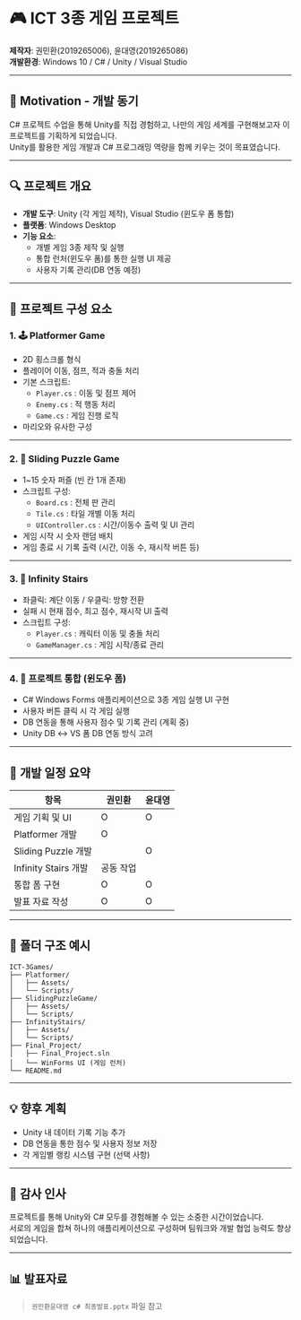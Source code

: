 # 🎮 ICT 3종 게임 프로젝트

**제작자**: 권민환(2019265006), 윤대영(2019265086)  
**개발환경**: Windows 10 / C# / Unity / Visual Studio

---

## 🧠 Motivation - 개발 동기

C# 프로젝트 수업을 통해 Unity를 직접 경험하고, 나만의 게임 세계를 구현해보고자 이 프로젝트를 기획하게 되었습니다.  
Unity를 활용한 게임 개발과 C# 프로그래밍 역량을 함께 키우는 것이 목표였습니다.

---

## 🔍 프로젝트 개요

- **개발 도구**: Unity (각 게임 제작), Visual Studio (윈도우 폼 통합)
- **플랫폼**: Windows Desktop
- **기능 요소**:
  - 개별 게임 3종 제작 및 실행
  - 통합 런처(윈도우 폼)를 통한 실행 UI 제공
  - 사용자 기록 관리(DB 연동 예정)

---

## 🧩 프로젝트 구성 요소

### 1. 🕹 Platformer Game

- 2D 횡스크롤 형식
- 플레이어 이동, 점프, 적과 충돌 처리
- 기본 스크립트:
  - `Player.cs` : 이동 및 점프 제어
  - `Enemy.cs` : 적 행동 처리
  - `Game.cs` : 게임 진행 로직
- 마리오와 유사한 구성

---

### 2. 🔢 Sliding Puzzle Game

- 1~15 숫자 퍼즐 (빈 칸 1개 존재)
- 스크립트 구성:
  - `Board.cs` : 전체 판 관리
  - `Tile.cs` : 타일 개별 이동 처리
  - `UIController.cs` : 시간/이동수 출력 및 UI 관리
- 게임 시작 시 숫자 랜덤 배치
- 게임 종료 시 기록 출력 (시간, 이동 수, 재시작 버튼 등)

---

### 3. 🧗 Infinity Stairs

- 좌클릭: 계단 이동 / 우클릭: 방향 전환
- 실패 시 현재 점수, 최고 점수, 재시작 UI 출력
- 스크립트 구성:
  - `Player.cs` : 캐릭터 이동 및 충돌 처리
  - `GameManager.cs` : 게임 시작/종료 관리

---

### 4. 🧱 프로젝트 통합 (윈도우 폼)

- C# Windows Forms 애플리케이션으로 3종 게임 실행 UI 구현
- 사용자 버튼 클릭 시 각 게임 실행
- DB 연동을 통해 사용자 점수 및 기록 관리 (계획 중)
- Unity DB ↔ VS 폼 DB 연동 방식 고려

---

## 📆 개발 일정 요약

| 항목 | 권민환 | 윤대영 |
|------|--------|--------|
| 게임 기획 및 UI | O | O |
| Platformer 개발 | O |  |
| Sliding Puzzle 개발 |  | O |
| Infinity Stairs 개발 | 공동 작업 |
| 통합 폼 구현 | O | O |
| 발표 자료 작성 | O | O |

---

## 📂 폴더 구조 예시

```
ICT-3Games/
├── Platformer/
│   ├── Assets/
│   └── Scripts/
├── SlidingPuzzleGame/
│   ├── Assets/
│   └── Scripts/
├── InfinityStairs/
│   ├── Assets/
│   └── Scripts/
├── Final_Project/
│   ├── Final_Project.sln
│   └── WinForms UI (게임 런처)
└── README.md
```

---

## 💡 향후 계획

- Unity 내 데이터 기록 기능 추가
- DB 연동을 통한 점수 및 사용자 정보 저장
- 각 게임별 랭킹 시스템 구현 (선택 사항)

---

## 🙏 감사 인사

프로젝트를 통해 Unity와 C# 모두를 경험해볼 수 있는 소중한 시간이었습니다.  
서로의 게임을 합쳐 하나의 애플리케이션으로 구성하며 팀워크와 개발 협업 능력도 향상되었습니다.

---

## 📊 발표자료

> `권민환윤대영 c# 최종발표.pptx` 파일 참고

